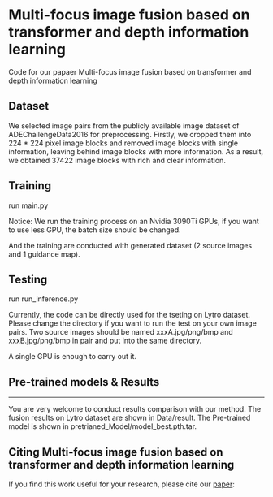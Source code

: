 # Multi-focus image fusion based on transformer and depth information learning
Code for our papaer Multi-focus image fusion based on transformer and depth information learning

Dataset
----
We selected image pairs from the publicly available image dataset of ADEChallengeData2016 for preprocessing. Firstly, we cropped them into 224 * 224 pixel image blocks and removed image blocks with single information, leaving behind image blocks with more information. As a result, we obtained 37422 image blocks with rich and clear information.

Training
----
run main.py

Notice: We run the training process on an Nvidia 3090Ti GPUs, if you want to use less GPU, the batch size should be changed.

And the training are conducted with generated dataset (2 source images and 1 guidance map). 

Testing
----
run run_inference.py

Currently, the code can be directly used for the tseting on Lytro dataset. Please change the directory if you want to run the test on your own image pairs. Two source images should be named xxxA.jpg/png/bmp and xxxB.jpg/png/bmp in pair and put into the same directory.

A single GPU is enough to carry out it.

## Pre-trained models & Results
----
You are very welcome to conduct results comparison with our method. The fusion results on Lytro dataset are shown in Data/result. The Pre-trained model is shown in pretrianed_Model/model_best.pth.tar.


## Citing Multi-focus image fusion based on transformer and depth information learning
If you find this work useful for your research, please cite our [paper]():
```


